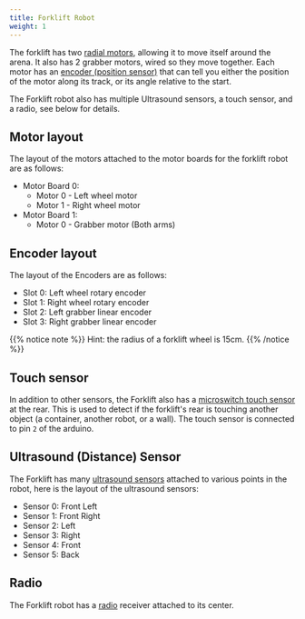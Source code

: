 ```yaml
---
title: Forklift Robot
weight: 1
---
```


The forklift has two [radial motors](../../api/motor-board), allowing it to move itself around the arena. It also has 2 grabber motors, wired so they move together. Each motor has an [encoder (position sensor)](../../api/encoder) that can tell you either the position of the motor along its track, or its angle relative to the start.

The Forklift robot also has multiple Ultrasound sensors, a touch sensor, and a radio, see below for details.

## Motor layout

The layout of the motors attached to the motor boards for the forklift robot are as follows:

- Motor Board 0:
    - Motor 0 - Left wheel motor
    - Motor 1 - Right wheel motor
- Motor Board 1:
    - Motor 0 - Grabber motor (Both arms)

## Encoder layout

The layout of the Encoders are as follows:

- Slot 0: Left wheel rotary encoder
- Slot 1: Right wheel rotary encoder
- Slot 2: Left grabber linear encoder
- Slot 3: Right grabber linear encoder

{{% notice note %}}
Hint: the radius of a forklift wheel is 15cm.
{{% /notice %}}

## Touch sensor

In addition to other sensors, the Forklift also has a [microswitch touch sensor](../../api/touch) at the rear. This is used to detect if the forklift's rear is touching another object (a container, another robot, or a wall). The touch sensor is connected to pin `2` of the arduino.

## Ultrasound (Distance) Sensor

The Forklift has many [ultrasound sensors](../../api/ultrasound) attached to various points in the robot, here is the layout of the ultrasound sensors:

- Sensor 0: Front Left
- Sensor 1: Front Right
- Sensor 2: Left
- Sensor 3: Right
- Sensor 4: Front
- Sensor 5: Back

## Radio

The Forklift robot has a [radio](../../api/radio) receiver attached to its center.
